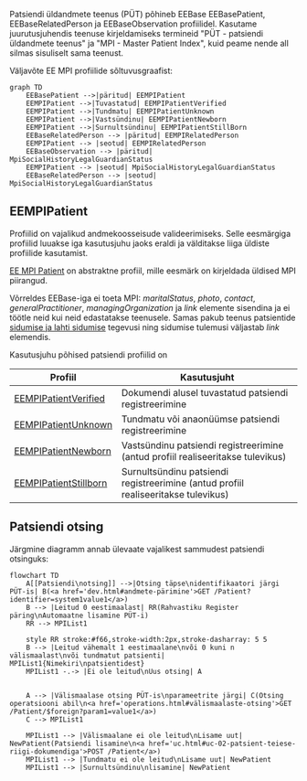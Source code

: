 Patsiendi üldandmete teenus (PÜT) põhineb EEBase EEBasePatient, EEBaseRelatedPerson ja EEBaseObservation profiilidel.
Kasutame juurutusjuhendis teenuse kirjeldamiseks termineid "PÜT - patsiendi üldandmete teenus" ja "MPI - Master Patient Index", kuid peame nende all silmas sisuliselt sama teenust.

Väljavõte EE MPI profiilide sõltuvusgraafist:
```mermaid
graph TD
    EEBasePatient -->|päritud| EEMPIPatient
    EEMPIPatient -->|Tuvastatud| EEMPIPatientVerified
    EEMPIPatient -->|Tundmatu| EEMPIPatientUnknown
    EEMPIPatient -->|Vastsündinu| EEMPIPatientNewborn
    EEMPIPatient -->|Surnultsündinu| EEMPIPatientStillBorn
    EEBaseRelatedPerson --> |päritud| EEMPIRelatedPerson
    EEMPIPatient --> |seotud| EEMPIRelatedPerson
    EEBaseObservation --> |päritud| MpiSocialHistoryLegalGuardianStatus
    EEMPIPatient --> |seotud| MpiSocialHistoryLegalGuardianStatus
    EEBaseRelatedPerson --> |seotud| MpiSocialHistoryLegalGuardianStatus
```

## EEMPIPatient
Profiilid on vajalikud andmekoosseisude valideerimiseks. Selle eesmärgiga profiilid luuakse iga kasutusjuhu jaoks eraldi ja välditakse liiga üldiste profiilide kasutamist.

[EE MPI Patient](StructureDefinition-ee-mpi-patient.html) on abstraktne profiil, mille eesmärk on kirjeldada üldised MPI piirangud.

Võrreldes EEBase-iga ei toeta MPI: *maritalStatus*, *photo*, *contact*, *generalPractitioner*, *managingOrganization*	ja *link* elemente sisendina ja ei töötle neid kui neid edastatakse teenusele.
Samas pakub teenus patsientide [sidumise ja lahti sidumise](link.html) tegevusi ning sidumise tulemusi väljastab *link* elemendis.

Kasutusjuhu põhised patsiendi profiilid on 

| Profiil  | Kasutusjuht |
|---|---|
| [EEMPIPatientVerified](StructureDefinition-ee-mpi-patient-verified.html) | Dokumendi alusel tuvastatud patsiendi registreerimine |
| [EEMPIPatientUnknown](StructureDefinition-ee-mpi-patient-unknown.html) | Tundmatu või anaonüümse patsiendi registreerimine |
| [EEMPIPatientNewborn](StructureDefinition-ee-mpi-patient-newborn.html) | Vastsündinu patsiendi registreerimine (antud profiil realiseeritakse tulevikus) |
| [EEMPIPatientStillborn](StructureDefinition-ee-mpi-patient-stillborn.html) | Surnultsündinu patsiendi registreerimine (antud profiil realiseeritakse tulevikus) |

## Patsiendi otsing

Järgmine diagramm annab ülevaate vajalikest sammudest patsiendi otsinguks:

```mermaid
flowchart TD
    A[[Patsiendi\notsing]] -->|Otsing täpse\nidentifikaatori järgi PÜT-is| B(<a href='dev.html#andmete-pärimine'>GET /Patient?identifier=system1value1</a>)
    B --> |Leitud 0 eestimaalast| RR(Rahvastiku Register päring\nAutomaatne lisamine PÜT-i)
    RR --> MPIList1

    style RR stroke:#f66,stroke-width:2px,stroke-dasharray: 5 5
    B --> |Leitud vähemalt 1 eestimaalane\nvõi 0 kuni n välismaalast\nvõi tundmatut patsienti| MPIList1{Nimekiri\npatsientidest}
    MPIList1 -.-> |Ei ole leitud\nUus otsing| A

    
    A --> |Välismaalase otsing PÜT-is\nparameetrite järgi| C(Otsing operatsiooni abil\n<a href='operations.html#välismaalaste-otsing'>GET /Patient/$foreign?param1=value1</a>)
    C --> MPIList1

    MPIList1 --> |Välismaalane ei ole leitud\nLisame uut| NewPatient(Patsiendi lisamine\n<a href='uc.html#uc-02-patsient-teiese-riigi-dokumendiga'>POST /Patient</a>)
    MPIList1 --> |Tundmatu ei ole leitud\nLisame uut| NewPatient   
    MPIList1 --> |Surnultsündinu\nlisamine| NewPatient    
```
